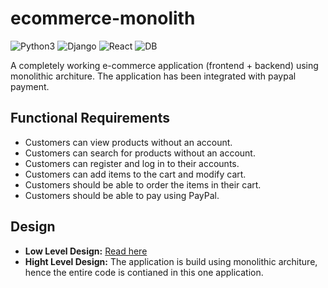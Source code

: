 # ecommerce-monolith
![Python3](https://img.shields.io/badge/language-python3-brightgreen)
![Django](https://img.shields.io/badge/backend-django-brightgreen)
![React](https://img.shields.io/badge/frontend-react-brightgreen)
![DB](https://img.shields.io/badge/db-postgres-brightgreen)

A completely working e-commerce application (frontend + backend) using monolithic architure. 
The application has been integrated with paypal payment.

## Functional Requirements
- Customers can view products without an account.
- Customers can search for products without an account.
- Customers can register and log in to their accounts.
- Customers can add items to the cart and modify cart.
- Customers should be able to order the items in their cart.
- Customers should be able to pay using PayPal.

## Design
- **Low Level Design:** [Read here](https://github.com/harsh020/ecommerce-monolith/blob/master/design.md)
- **Hight Level Design:** The application is build using monolithic architure, hence the entire code is contianed in this one application.
